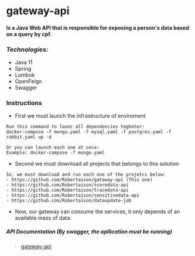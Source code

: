 # gateway-api

#### Is a Java Web API that is responsible for exposing a person's data based on a query by cpf.

### *Technologies:*

- Java 11
- Spring
- Lombok
- OpenFeign
- Swagger

### Instructions
- First we must launch the infrastructure of enviroment
```
Run this command to launc all dependencies togheter:
docker-compose -f mongo.yaml -f mysql.yaml -f postgres.yaml -f rabbit.yaml up -d

Or you can launch each one at once:
Example: docker-compose -f mongo.yaml
```

- Second we must download all projects that belongs to this solution
```
So, we must download and run each one of the projetcs below:
- https://github.com/Robertaison/gateway-api (This one)
- https://github.com/Robertaison/scoredata-api
- https://github.com/Robertaison/tracedata-api
- https://github.com/Robertaison/sensitivedata-api
- https://github.com/Robertaison/dataupdate-job
```
- Now, our gateway can consume the services, it only depends of an available mass of data.

##### API Documentation *(By swagger, the apllication must be running)*
> [gateway-api](https://localhost:8084/swagger-ui.html)


